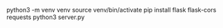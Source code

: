 python3 -m venv venv
source venv/bin/activate
pip install flask flask-cors requests
python3 server.py
